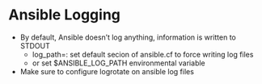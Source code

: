 # Ansible Logging
- By default, Ansible doesn’t log anything, information is written to STDOUT
    - log_path=<filename>: set default secion of ansible.cf to force writing log files
    - or set $ANSIBLE_LOG_PATH environmental variable
- Make sure to configure logrotate on ansible log files